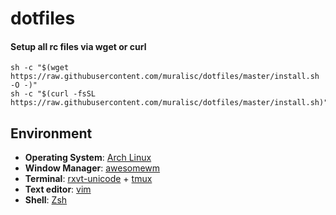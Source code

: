 dotfiles
========

#### Setup all rc files via wget or curl

```shell
sh -c "$(wget https://raw.githubusercontent.com/muralisc/dotfiles/master/install.sh -O -)"
sh -c "$(curl -fsSL https://raw.githubusercontent.com/muralisc/dotfiles/master/install.sh)"
```

## Environment
* **Operating System**: [Arch Linux](https://wiki.archlinux.org/index.php/The_Arch_Way)
* **Window Manager**: [awesomewm](https://awesomewm.org/)
* **Terminal**: [rxvt-unicode] + [tmux]
* **Text editor**: [vim](https://www.youtube.com/watch?v=_NUO4JEtkDw)
* **Shell**: [Zsh](https://wiki.archlinux.org/index.php/Zsh)

[rxvt-unicode]: https://wiki.archlinux.org/index.php/Rxvt-unicode
[tmux]: https://tmux.github.io/
